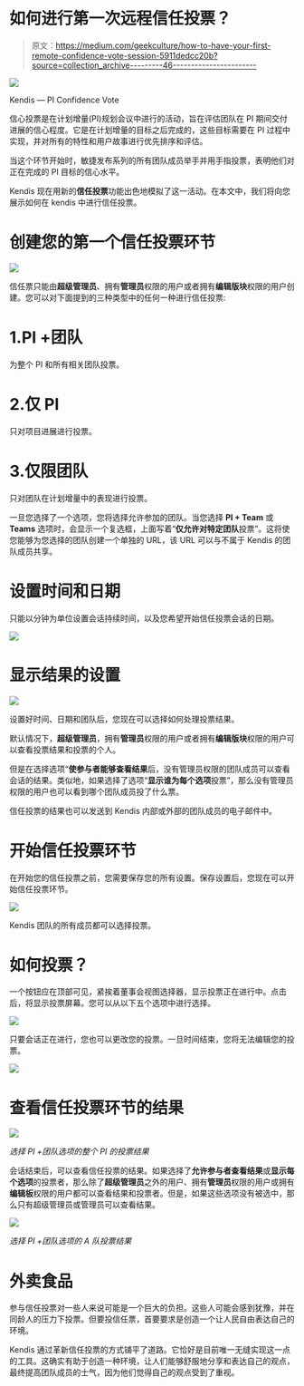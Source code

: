 # 如何进行第一次远程信任投票？

> 原文：<https://medium.com/geekculture/how-to-have-your-first-remote-confidence-vote-session-5911dedcc20b?source=collection_archive---------46----------------------->

![](img/9cfe8d4a6a2a6a6fecc12c2302925a03.png)

Kendis — PI Confidence Vote

信心投票是在计划增量(PI)规划会议中进行的活动，旨在评估团队在 PI 期间交付进展的信心程度。它是在计划增量的目标之后完成的，这些目标需要在 PI 过程中实现，并对所有的特性和用户故事进行优先排序和评估。

当这个环节开始时，敏捷发布系列的所有团队成员举手并用手指投票，表明他们对正在完成的 PI 目标的信心水平。

Kendis 现在用新的**信任投票**功能出色地模拟了这一活动。在本文中，我们将向您展示如何在 kendis 中进行信任投票。

# 创建您的第一个信任投票环节

![](img/ef0994ac6a50de6d52fa51694c0f53d5.png)

信任票只能由**超级管理员**、拥有**管理员**权限的用户或者拥有**编辑版块**权限的用户创建。您可以对下面提到的三种类型中的任何一种进行信任投票:

# 1.PI +团队

为整个 PI 和所有相关团队投票。

# 2.仅 PI

只对项目进展进行投票。

# 3.仅限团队

只对团队在计划增量中的表现进行投票。

一旦您选择了一个选项，您将选择允许参加的团队。当您选择 **PI + Team** 或 **Teams** 选项时，会显示一个复选框，上面写着“**仅允许对特定团队**投票”。这将使您能够为您选择的团队创建一个单独的 URL，该 URL 可以与不属于 Kendis 的团队成员共享。

# 设置时间和日期

只能以分钟为单位设置会话持续时间，以及您希望开始信任投票会话的日期。

![](img/f7cebc121950ac776412b1bbc0c917e0.png)

# 显示结果的设置

![](img/cdbdb722a385c4b0fd9822c346c4ba44.png)

设置好时间、日期和团队后，您现在可以选择如何处理投票结果。

默认情况下，**超级管理员**，拥有**管理员**权限的用户或者拥有**编辑版块**权限的用户可以查看投票结果和投票的个人。

但是在选择选项“**使参与者能够查看结果**后，没有管理员权限的团队成员可以查看会话的结果。类似地，如果选择了选项“**显示谁为每个选项**投票”，那么没有管理员权限的用户也可以看到哪个团队成员投了什么票。

信任投票的结果也可以发送到 Kendis 内部或外部的团队成员的电子邮件中。

# 开始信任投票环节

在开始您的信任投票之前，您需要保存您的所有设置。保存设置后，您现在可以开始信任投票环节。

![](img/57b703944365199ec0f7f85500cef94f.png)

Kendis 团队的所有成员都可以选择投票。

# 如何投票？

一个按钮应在顶部可见，紧挨着董事会视图选择器，显示投票正在进行中。点击后，将显示投票屏幕。您可以从以下五个选项中进行选择。

![](img/0d8bde44ddb275456a9ac25752aa1ec8.png)

只要会话正在进行，您也可以更改您的投票。一旦时间结束，您将无法编辑您的投票。

![](img/788e000ab46b5ccab159e156ea769df4.png)

# 查看信任投票环节的结果

![](img/3526822b25e3ff2d14a849d244c53dc4.png)

*选择 PI +团队选项的整个 PI 的投票结果*

会话结束后，可以查看信任投票的结果。如果选择了**允许参与者查看结果**或**显示每个选项**的投票者，那么除了**超级管理员**之外的用户、拥有**管理员**权限的用户或拥有**编辑板**权限的用户都可以查看结果和投票者。但是，如果这些选项没有被选中，那么只有超级管理员或管理员可以查看结果。

![](img/2e2decbceed94893fb2c9145cb4229a4.png)

*选择 PI +团队选项的 A 队投票结果*

# 外卖食品

参与信任投票对一些人来说可能是一个巨大的负担。这些人可能会感到犹豫，并在同龄人的压力下投票。但要投信任票，首要要求是创造一个让人民自由表达自己的环境。

Kendis 通过革新信任投票的方式铺平了道路。它恰好是目前唯一无缝实现这一点的工具。这确实有助于创造一种环境，让人们能够舒服地分享和表达自己的观点，最终提高团队成员的士气，因为他们觉得自己的观点受到了重视。